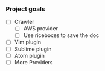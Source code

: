 ### Project goals

- [ ] Crawler
  - [ ] AWS provider
  - [ ] Use riceboxes to save the doc 
- [ ] Vim plugin
- [ ] Sublime plugin
- [ ] Atom plugin
- [ ] More Providers
